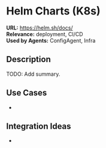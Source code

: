 # Helm Charts (K8s)

**URL:** https://helm.sh/docs/  
**Relevance:** deployment, CI/CD  
**Used by Agents:** ConfigAgent, Infra

## Description
TODO: Add summary.

## Use Cases
- 

## Integration Ideas
- 
